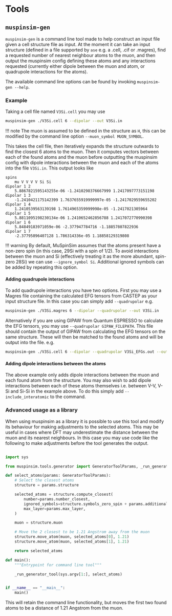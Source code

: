 
# Tools

## `muspinsim-gen`

`muspinsim-gen` is a command line tool made to help construct an input file given a cell structure file as input. At the moment it can take an input structure (defined in a file supported by `ase` e.g. a .cell, .cif or .magres), find a requested number of nearest neighbour atoms to the muon, and then output the muspinsim config defining these atoms and any interactions requested (currently either dipole between the muon and atom, or quadrupole interactions for the atoms).

The available command line options can be found by invoking `muspinsim-gen --help`.

### Example
Taking a cell file named `V3Si.cell` you may use
```bash
muspinsim-gen ./V3Si.cell 6 --dipolar --out V3Si.in
```

!!! note
    The muon is assumed to be defined in the structure as `H`, this can be modified by the command line option `--muon_symbol MUON_SYMBOL`.

This takes the cell file, then iteratively expands the structure outwards to find the closest 6 atoms to the muon. Then it computes vectors between each of the found atoms and the muon before outputting the muspinsim config with dipole interactions between the muon and each of the atoms into the file `V3Si.in`. This output looks like

```plaintext
spins
    mu V V V V Si Si
dipolar 1 2
    5.8867821595143255e-06 -1.2410298376667999 1.2417097773151198
dipolar 1 3
    -1.2410421175142399 1.7637655919999997e-05 -1.2417029559655202
dipolar 1 4
    1.2410539563139198 1.7614965359999998e-05 -1.2417021305964
dipolar 1 5
    5.8811095198230134e-06 1.2410652462856788 1.2417072770990398
dipolar 1 6
    5.84849183971059e-06 -2.377947784716 -1.18857807822936
dipolar 1 7
    -2.37795896407128 1.786314336e-05 1.18858129319808
```

!!! warning
    By default, MuSpinSim assumes that the atoms present have a non-zero spin (in this case, 29Si with a spin of 1/2). To avoid interactions between the muon and Si (effectively treating it as the more abundant, spin-zero 28Si) we can use `--ignore_symbol Si`. Additional ignored symbols can be added by repeating this option.

#### Adding quadrupole interactions
To add quadrupole interactions you have two options. First you may use a Magres file containing the calculated EFG tensors from CASTEP as your input structure file. In this case you can simply add `--quadrupolar` e.g.

```bash
muspinsim-gen ./V3Si.magres 6 --dipolar --quadrupolar --out V3Si.in
```

Alternatively if you are using GIPAW from Quantum ESPRESSO to calculate the EFG tensors, you may use `--quadrupolar GIPAW_FILEPATH`. This file should contain the output of GIPAW from calculating the EFG tensors on the same structure. These will then be matched to the found atoms and will be output into the file. e.g.

```bash
muspinsim-gen ./V3Si.cell 6 --dipolar --quadrupolar V3Si_EFGs.out --out V3Si.in
```

#### Adding dipole interactions between the atoms

The above example only adds dipole interactions between the muon and each found atom from the structure. You may also wish to add dipole interactions between each of these atoms themselves i.e. between V-V, V-Si and Si-Si in the example above. To do this simply add `--include_interatomic` to the command.

### Advanced usage as a library

When using muspinsim as a library it is possible to use this tool and modify its behaviour for making adjustments to the selected atoms. This may be useful in cases where DFT may underestimate the distance between the muon and its nearest neighbours. In this case you may use code like the following to make adjustments before the tool generates the output.

```python

import sys

from muspinsim.tools.generator import GeneratorToolParams, _run_generator_tool

def select_atoms(params: GeneratorToolParams):
    # Select the closest atoms
    structure = params.structure

    selected_atoms = structure.compute_closest(
        number=params.number_closest,
        ignored_symbols=structure.symbols_zero_spin + params.additional_ignored_symbols,
        max_layer=params.max_layer,
    )

    muon = structure.muon

    # Move the 2 closest to be 1.21 Angstrom away from the muon
    structure.move_atom(muon, selected_atoms[0], 1.21)
    structure.move_atom(muon, selected_atoms[1], 1.21)

    return selected_atoms

def main():
    """Entrypoint for command line tool"""

    _run_generator_tool(sys.argv[1:], select_atoms)


if __name__ == "__main__":
    main()
```

This will retain the command line functionality, but moves the first two found atoms to be a distance of 1.21 Angstrom from the muon.